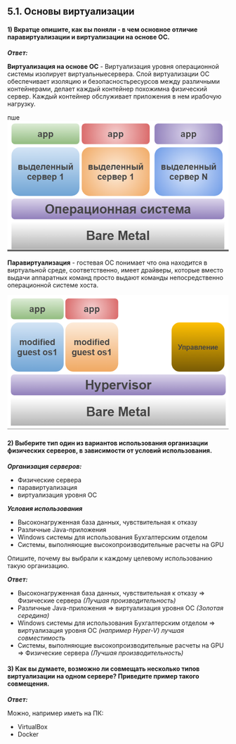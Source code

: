 ## 5.1. Основы виртуализации

#### 1) Вкратце опишите, как вы поняли - в чем основное отличие паравиртуализации и виртуализации на основе ОС.

***Ответ:***

**Виртуализация на основе ОС** - Виртуализация уровня операционной системы изолирует виртуальныесервера. Слой виртуализации ОС обеспечивает изоляцию и безопасностьресурсов между различными контейнерами, делает каждый контейнер похожимна физический сервер. Каждый контейнер обслуживает приложения в нем ирабочую нагрузку.

пше <span style="display:block;text-align:center">![image#1 ](./img/1.png)</span>

**Паравиртуализация** - гостевая ОС понимает что она находится в виртуальной среде, соответственно, имеет драйверы, которые вместо выдачи аппаратных команд просто выдают команды непосредственно операционной системе хоста.

<span style="display:block;text-align:center">![image#1 ](./img/2.png)</span>

#### 2) Выберите тип один из вариантов использования организации физических серверов, в зависимости от условий использования.

***Организация серверов:***

+ Физические сервера
+ паравиртуализация
+ виртуализация уровня ОС

***Условия использования***

+ Высоконагруженная база данных, чувствительная к отказу
+ Различные Java-приложения
+ Windows системы для использования Бухгалтерским отделом
+ Системы, выполняющие высокопроизводительные расчеты на GPU

Опишите, почему вы выбрали к каждому целевому использованию такую организацию.

***Ответ:***

+ Высоконагруженная база данных, чувствительная к отказу => Физические сервера *(Лучшая производительность)*
+ Различные Java-приложения => виртуализация уровня ОС *(Золотая середина)*
+ Windows системы для использования Бухгалтерским отделом => виртуализация уровня ОС *(например Hyper-V) лучшая совместимость*
+ Системы, выполняющие высокопроизводительные расчеты на GPU => Физические сервера *(Лучшая производительность)*

#### 3) Как вы думаете, возможно ли совмещать несколько типов виртуализации на одном сервере? Приведите пример такого совмещения.

***Ответ:***

Можно, например иметь на ПК:

+ VirtualBox
+ Docker
